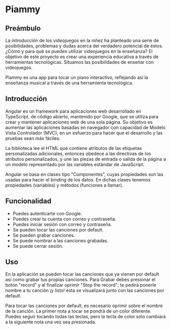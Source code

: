# Piammy

## Preámbulo

La introducción de los videojuegos en la niñez ha planteado una serie de posibilidades, problemas y dudas acerca del verdadero potencial de éstos. ¿Cómo y para qué se pueden utilizar videojuegos en la enseñanza? El objetivo de este proyecto es crear una experiencia educativa a través de herramientas tecnológicas. Situamos las posibilidades de enseñar con videojuegos.

Piammy es una app para tocar un piano interactivo, reflejando así la enseñanza musical a través de una herramienta tecnológica.

## Introducción

Angular es un framework para aplicaciones web desarrollado en TypeScript, de código abierto, mantenido por Google, que se utiliza para crear y mantener aplicaciones web de una sola página. Su objetivo es aumentar las aplicaciones basadas en navegador con capacidad de Modelo Vista Controlador (MVC), en un esfuerzo para hacer que el desarrollo y las pruebas sean más fáciles.

La biblioteca lee el HTML que contiene atributos de las etiquetas personalizadas adicionales, entonces obedece a las directivas de los atributos personalizados, y une las piezas de entrada o salida de la página a un modelo representado por las variables estándar de JavaScript.

Angular se basa en clases tipo "Componentes", cuyas propiedades son las usadas para hacer el binding de los datos. En dichas clases tenemos propiedades (variables) y métodos (funciones a llamar).

## Funcionalidad

* Puedes autenticarte con Google.
* Puedes crear tu cuenta con correo y contraseña.
* Puedes iniciar sesión con correo y contraseña.
* Se pueden tocar las canciones por default.
* Se pueden grabar canciones.
* Se puede nombrar a las canciones grabadas.
* Se puede cerrar sesión.

## Uso

En la aplicación se pueden tocar las canciones que ya vienen por default así como grabar tus propias canciones. Para Grabar debes presionar el boton "record"  y al finalizar oprimir "Stop the record"; te pedirá ponerle nombre a tu canción ¡y listo! ésta se visualizará junto con las canciones por default.

Para tocar las canciones por default, es necesario oprimir sobre el nombre de la canción. La primer nota a tocar se pondrá de un color diferente. Puedes seguir tocando todas las teclas, pero la tecla de color sólo cambiará a la siguiente nota una vez sea presionada.

